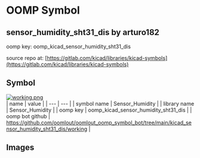 # OOMP Symbol  
## sensor_humidity_sht31_dis  by arturo182  
  
oomp key: oomp_kicad_sensor_humidity_sht31_dis  
  
source repo at: [https://gitlab.com/kicad/libraries/kicad-symbols](https://gitlab.com/kicad/libraries/kicad-symbols)  
## Symbol  
  
[![working.png](working_600.png)](working.png)  
| name | value | 
| --- | --- | 
| symbol name | Sensor_Humidity | 
| library name | Sensor_Humidity | 
| oomp key | oomp_kicad_sensor_humidity_sht31_dis | 
| oomp bot github | https://github.com/oomlout/oomlout_oomp_symbol_bot/tree/main/kicad_sensor_humidity_sht31_dis/working | 
## Images  
